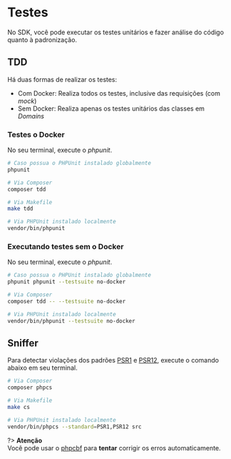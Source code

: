 # Testes

No SDK, você pode executar os testes unitários e fazer análise do código quanto à padronização.

## TDD

Há duas formas de realizar os testes:

 - Com Docker: Realiza todos os testes, inclusive das requisições (com *mock*)
 - Sem Docker: Realiza apenas os testes unitários das classes em _Domains_

### Testes o Docker

No seu terminal, execute o *phpunit*.

```bash
# Caso possua o PHPUnit instalado globalmente
phpunit

# Via Composer
composer tdd

# Via Makefile
make tdd

# Via PHPUnit instalado localmente
vendor/bin/phpunit
```

### Executando testes sem o Docker

No seu terminal, execute o *phpunit*.

```bash
# Caso possua o PHPUnit instalado globalmente
phpunit phpunit --testsuite no-docker

# Via Composer
composer tdd -- --testsuite no-docker

# Via PHPUnit instalado localmente
vendor/bin/phpunit --testsuite no-docker
```

## Sniffer

Para detectar violações dos padrões [PSR1](https://www.php-fig.org/psr/psr-1/) e [PSR12](https://www.php-fig.org/psr/psr-12/), execute o comando abaixo em seu terminal.

```bash
# Via Composer
composer phpcs

# Via Makefile
make cs

# Via PHPUnit instalado localmente
vendor/bin/phpcs --standard=PSR1,PSR12 src
```

?> **Atenção**<br> Você pode usar o [phpcbf](https://github.com/squizlabs/PHP_CodeSniffer/wiki/Fixing-Errors-Automatically) para **tentar** corrigir os erros automaticamente.
